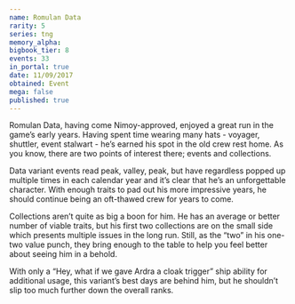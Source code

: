 ```yaml
---
name: Romulan Data
rarity: 5
series: tng
memory_alpha:
bigbook_tier: 8
events: 33
in_portal: true
date: 11/09/2017
obtained: Event
mega: false
published: true
---
```


Romulan Data, having come Nimoy-approved, enjoyed a great run in the game’s early years. Having spent time wearing many hats - voyager, shuttler, event stalwart - he’s earned his spot in the old crew rest home. As you know, there are two points of interest there; events and collections.

Data variant events read peak, valley, peak, but have regardless popped up multiple times in each calendar year and it’s clear that he’s an unforgettable character. With enough traits to pad out his more impressive years, he should continue being an oft-thawed crew for years to come. 

Collections aren’t quite as big a boon for him. He has an average or better number of viable traits, but his first two collections are on the small side which presents multiple issues in the long run. Still, as the “two” in his one-two value punch, they bring enough to the table to help you feel better about seeing him in a behold.

With only a “Hey, what if we gave Ardra a cloak trigger” ship ability for additional usage, this variant’s best days are behind him, but he shouldn’t slip too much further down the overall ranks.
